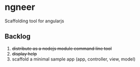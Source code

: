 ngneer
======

Scaffolding tool for angularjs


Backlog
------
1. ~~distribute as a nodejs module command line tool~~
2. ~~display help~~
3. scaffold a minimal sample app (app, controller, view, model)